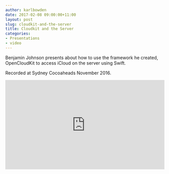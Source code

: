 ```yaml
---
author: karlbowden
date: 2017-02-08 09:00:00+11:00
layout: post
slug: cloudkit-and-the-server
title: Cloudkit and the Server
categories:
- Presentations
- video
---
```


Benjamin Johnson presents about how to use the framework he created, OpenCloudKit to access iCloud on the server using Swift.

Recorded at Sydney Cocoaheads November 2016.

<div class="aspect-block aspect-block--16-by-9"><iframe src="https://player.vimeo.com/video/195219221?title=0&byline=0&portrait=0&color=ffffff" width="500" height="281" frameborder="0" webkitallowfullscreen mozallowfullscreen allowfullscreen></iframe></div>
